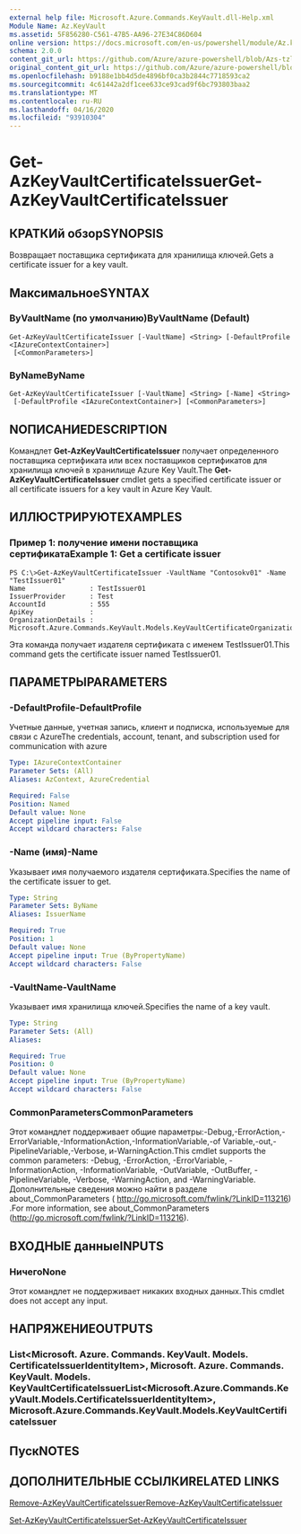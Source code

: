 ```yaml
---
external help file: Microsoft.Azure.Commands.KeyVault.dll-Help.xml
Module Name: Az.KeyVault
ms.assetid: 5F856280-C561-47B5-AA96-27E34C86D604
online version: https://docs.microsoft.com/en-us/powershell/module/Az.keyvault/get-AzKeyvaultcertificateissuer
schema: 2.0.0
content_git_url: https://github.com/Azure/azure-powershell/blob/Azs-tzl/src/KeyVault/KeyVault/help/Get-AzKeyVaultCertificateIssuer.md
original_content_git_url: https://github.com/Azure/azure-powershell/blob/Azs-tzl/src/KeyVault/KeyVault/help/Get-AzKeyVaultCertificateIssuer.md
ms.openlocfilehash: b9188e1bb4d5de4896bf0ca3b2844c7718593ca2
ms.sourcegitcommit: 4c61442a2df1cee633ce93cad9f6bc793803baa2
ms.translationtype: MT
ms.contentlocale: ru-RU
ms.lasthandoff: 04/16/2020
ms.locfileid: "93910304"
---
```

# <span data-ttu-id="25be2-101">Get-AzKeyVaultCertificateIssuer</span><span class="sxs-lookup"><span data-stu-id="25be2-101">Get-AzKeyVaultCertificateIssuer</span></span>

## <span data-ttu-id="25be2-102">КРАТКИй обзор</span><span class="sxs-lookup"><span data-stu-id="25be2-102">SYNOPSIS</span></span>
<span data-ttu-id="25be2-103">Возвращает поставщика сертификата для хранилища ключей.</span><span class="sxs-lookup"><span data-stu-id="25be2-103">Gets a certificate issuer for a key vault.</span></span>

## <span data-ttu-id="25be2-104">Максимальное</span><span class="sxs-lookup"><span data-stu-id="25be2-104">SYNTAX</span></span>

### <span data-ttu-id="25be2-105">ByVaultName (по умолчанию)</span><span class="sxs-lookup"><span data-stu-id="25be2-105">ByVaultName (Default)</span></span>
```
Get-AzKeyVaultCertificateIssuer [-VaultName] <String> [-DefaultProfile <IAzureContextContainer>]
 [<CommonParameters>]
```

### <span data-ttu-id="25be2-106">ByName</span><span class="sxs-lookup"><span data-stu-id="25be2-106">ByName</span></span>
```
Get-AzKeyVaultCertificateIssuer [-VaultName] <String> [-Name] <String>
 [-DefaultProfile <IAzureContextContainer>] [<CommonParameters>]
```

## <span data-ttu-id="25be2-107">NОПИСАНИЕ</span><span class="sxs-lookup"><span data-stu-id="25be2-107">DESCRIPTION</span></span>
<span data-ttu-id="25be2-108">Командлет **Get-AzKeyVaultCertificateIssuer** получает определенного поставщика сертификата или всех поставщиков сертификатов для хранилища ключей в хранилище Azure Key Vault.</span><span class="sxs-lookup"><span data-stu-id="25be2-108">The **Get-AzKeyVaultCertificateIssuer** cmdlet gets a specified certificate issuer or all certificate issuers for a key vault in Azure Key Vault.</span></span>

## <span data-ttu-id="25be2-109">ИЛЛЮСТРИРУЮТ</span><span class="sxs-lookup"><span data-stu-id="25be2-109">EXAMPLES</span></span>

### <span data-ttu-id="25be2-110">Пример 1: получение имени поставщика сертификата</span><span class="sxs-lookup"><span data-stu-id="25be2-110">Example 1: Get a certificate issuer</span></span>
```
PS C:\>Get-AzKeyVaultCertificateIssuer -VaultName "Contosokv01" -Name "TestIssuer01"
Name                : TestIssuer01
IssuerProvider      : Test
AccountId           : 555
ApiKey              : 
OrganizationDetails : Microsoft.Azure.Commands.KeyVault.Models.KeyVaultCertificateOrganizationDetails
```

<span data-ttu-id="25be2-111">Эта команда получает издателя сертификата с именем TestIssuer01.</span><span class="sxs-lookup"><span data-stu-id="25be2-111">This command gets the certificate issuer named TestIssuer01.</span></span>

## <span data-ttu-id="25be2-112">ПАРАМЕТРЫ</span><span class="sxs-lookup"><span data-stu-id="25be2-112">PARAMETERS</span></span>

### <span data-ttu-id="25be2-113">-DefaultProfile</span><span class="sxs-lookup"><span data-stu-id="25be2-113">-DefaultProfile</span></span>
<span data-ttu-id="25be2-114">Учетные данные, учетная запись, клиент и подписка, используемые для связи с Azure</span><span class="sxs-lookup"><span data-stu-id="25be2-114">The credentials, account, tenant, and subscription used for communication with azure</span></span>

```yaml
Type: IAzureContextContainer
Parameter Sets: (All)
Aliases: AzContext, AzureCredential

Required: False
Position: Named
Default value: None
Accept pipeline input: False
Accept wildcard characters: False
```

### <span data-ttu-id="25be2-115">-Name (имя)</span><span class="sxs-lookup"><span data-stu-id="25be2-115">-Name</span></span>
<span data-ttu-id="25be2-116">Указывает имя получаемого издателя сертификата.</span><span class="sxs-lookup"><span data-stu-id="25be2-116">Specifies the name of the certificate issuer to get.</span></span>

```yaml
Type: String
Parameter Sets: ByName
Aliases: IssuerName

Required: True
Position: 1
Default value: None
Accept pipeline input: True (ByPropertyName)
Accept wildcard characters: False
```

### <span data-ttu-id="25be2-117">-VaultName</span><span class="sxs-lookup"><span data-stu-id="25be2-117">-VaultName</span></span>
<span data-ttu-id="25be2-118">Указывает имя хранилища ключей.</span><span class="sxs-lookup"><span data-stu-id="25be2-118">Specifies the name of a key vault.</span></span>

```yaml
Type: String
Parameter Sets: (All)
Aliases: 

Required: True
Position: 0
Default value: None
Accept pipeline input: True (ByPropertyName)
Accept wildcard characters: False
```

### <span data-ttu-id="25be2-119">CommonParameters</span><span class="sxs-lookup"><span data-stu-id="25be2-119">CommonParameters</span></span>
<span data-ttu-id="25be2-120">Этот командлет поддерживает общие параметры:-Debug,-ErrorAction,-ErrorVariable,-InformationAction,-InformationVariable,-of Variable,-out,-PipelineVariable,-Verbose, и-WarningAction.</span><span class="sxs-lookup"><span data-stu-id="25be2-120">This cmdlet supports the common parameters: -Debug, -ErrorAction, -ErrorVariable, -InformationAction, -InformationVariable, -OutVariable, -OutBuffer, -PipelineVariable, -Verbose, -WarningAction, and -WarningVariable.</span></span> <span data-ttu-id="25be2-121">Дополнительные сведения можно найти в разделе about_CommonParameters ( http://go.microsoft.com/fwlink/?LinkID=113216) .</span><span class="sxs-lookup"><span data-stu-id="25be2-121">For more information, see about_CommonParameters (http://go.microsoft.com/fwlink/?LinkID=113216).</span></span>

## <span data-ttu-id="25be2-122">ВХОДНЫЕ данные</span><span class="sxs-lookup"><span data-stu-id="25be2-122">INPUTS</span></span>

### <span data-ttu-id="25be2-123">Ничего</span><span class="sxs-lookup"><span data-stu-id="25be2-123">None</span></span>
<span data-ttu-id="25be2-124">Этот командлет не поддерживает никаких входных данных.</span><span class="sxs-lookup"><span data-stu-id="25be2-124">This cmdlet does not accept any input.</span></span>

## <span data-ttu-id="25be2-125">НАПРЯЖЕНИЕ</span><span class="sxs-lookup"><span data-stu-id="25be2-125">OUTPUTS</span></span>

### <span data-ttu-id="25be2-126">List<Microsoft. Azure. Commands. KeyVault. Models. CertificateIssuerIdentityItem>, Microsoft. Azure. Commands. KeyVault. Models. KeyVaultCertificateIssuer</span><span class="sxs-lookup"><span data-stu-id="25be2-126">List<Microsoft.Azure.Commands.KeyVault.Models.CertificateIssuerIdentityItem>, Microsoft.Azure.Commands.KeyVault.Models.KeyVaultCertificateIssuer</span></span>

## <span data-ttu-id="25be2-127">Пуск</span><span class="sxs-lookup"><span data-stu-id="25be2-127">NOTES</span></span>

## <span data-ttu-id="25be2-128">ДОПОЛНИТЕЛЬНЫЕ ССЫЛКИ</span><span class="sxs-lookup"><span data-stu-id="25be2-128">RELATED LINKS</span></span>

[<span data-ttu-id="25be2-129">Remove-AzKeyVaultCertificateIssuer</span><span class="sxs-lookup"><span data-stu-id="25be2-129">Remove-AzKeyVaultCertificateIssuer</span></span>](./Remove-AzKeyVaultCertificateIssuer.md)

[<span data-ttu-id="25be2-130">Set-AzKeyVaultCertificateIssuer</span><span class="sxs-lookup"><span data-stu-id="25be2-130">Set-AzKeyVaultCertificateIssuer</span></span>](./Set-AzKeyVaultCertificateIssuer.md)


